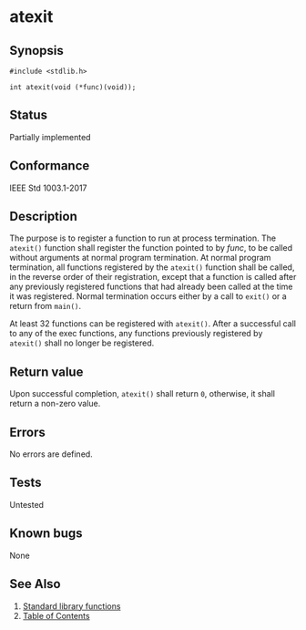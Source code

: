 # atexit

## Synopsis

`#include <stdlib.h>`

`int atexit(void (*func)(void));`

## Status

Partially implemented

## Conformance

IEEE Std 1003.1-2017

## Description

The purpose is to register a function to run at process termination. The `atexit()` function shall register the function
pointed to by _func_, to be called without arguments at normal
program termination. At normal program termination, all functions registered by the `atexit()` function shall be called,
in the reverse order of their registration, except that a function is called after any previously registered functions
that had already been called at the time it was registered. Normal termination occurs either by a call to `exit()`
or a return from `main()`.

At least 32 functions can be registered with `atexit()`.
After a successful call to any of the exec functions, any functions previously
registered by `atexit()` shall no longer be registered.

## Return value

Upon successful completion, `atexit()` shall return `0`, otherwise, it shall return a non-zero value.

## Errors

No errors are defined.

## Tests

Untested

## Known bugs

None

## See Also

1. [Standard library functions](../functions.md)
2. [Table of Contents](../../../README.md)
